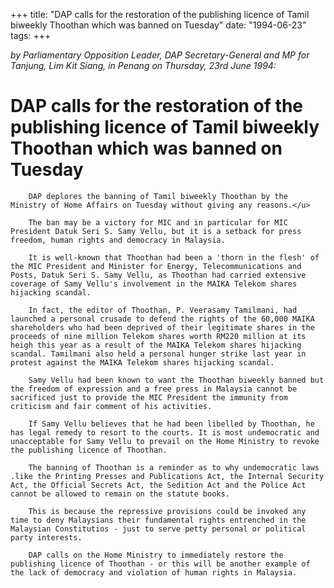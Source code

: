 +++ 
title: "DAP calls for the restoration of the publishing licence of Tamil biweekly Thoothan which was banned on Tuesday"
date: "1994-06-23"
tags:
+++

_by Parliamentary Opposition Leader, DAP Secretary-General and MP for Tanjung, Lim Kit Siang, in Penang on Thursday, 23rd June 1994:_

# DAP calls for the restoration of the publishing licence of Tamil biweekly Thoothan which was banned on Tuesday

		DAP deplores the banning of Tamil biweekly Thoothan by the Ministry of Home Affairs on Tuesday without giving any reasons.</u>

		The ban may be a victory for MIC and in particular for MIC President Datuk Seri S. Samy Vellu, but it is a setback for press freedom, human rights and democracy in Malaysia.

		It is well-known that Thoothan had been a 'thorn in the flesh' of the MIC President and Minister for Energy, Telecommunications and Posts, Datuk Seri S. Samy Vellu, as Thoothan had carried extensive coverage of Samy Vellu's involvement in the MAIKA Telekom shares hijacking scandal.

		In fact, the editor of Thoothan, P. Veerasamy Tamilmani, had launched a personal crusade to defend the rights of the 60,000 MAIKA shareholders who had been deprived of their legitimate shares in the proceeds of nine million Telekom shares worth RM220 million at its heigh this year as a result of the MAIKA Telekom shares hijacking scandal. Tamilmani also held a personal hunger strike last year in protest against the MAIKA Telekom shares hijacking scandal.

		Samy Vellu had been known to want the Thoothan biweekly banned but the freedom of expression and a free press in Malaysia cannot be sacrificed just to provide the MIC President the immunity from criticism and fair comment of his activities.

		If Samy Vellu believes that he had been libelled by Thoothan, he has legal remedy to resort to the courts. It is most undemocratic and unacceptable for Samy Vellu to prevail on the Home Ministry to revoke the publishing licence of Thoothan.

		The banning of Thoothan is a reminder as to why undemocratic laws .like the Printing Presses and Publications Act, the Internal Security Act, the Official Secrets Act, the Sedition Act and the Police Act cannot be allowed to remain on the statute books.

		This is because the repressive provisions could be invoked any time to deny Malaysians their fundamental rights entrenched in the Malaysian Constitutios - just to serve petty personal or political party interests.

		DAP calls on the Home Ministry to immediately restore the publishing licence of Thoothan - or this will be another example of the lack of democracy and violation of human rights in Malaysia.
 
